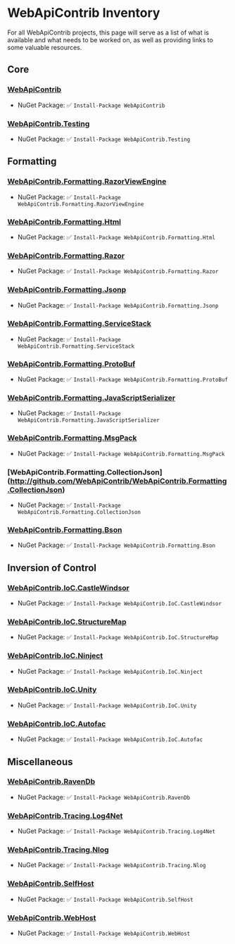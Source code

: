 # WebApiContrib Inventory

For all WebApiContrib projects, this page will serve as a list of what is available and what needs to be 
worked on, as well as providing links to some valuable resources.

## Core

### [WebApiContrib](http://github.com/WebApiContrib/WebApiContrib)

* NuGet Package: :white_check_mark: `Install-Package WebApiContrib`

### [WebApiContrib.Testing](http://github.com/WebApiContrib/WebApiContrib.Testing)

* NuGet Package: :white_check_mark: `Install-Package WebApiContrib.Testing`

## Formatting

###  [WebApiContrib.Formatting.RazorViewEngine](http://github.com/WebApiContrib/WebApiContrib.Formatting.RazorViewEngine)

* NuGet Package: :white_check_mark: `Install-Package WebApiContrib.Formatting.RazorViewEngine`

### [WebApiContrib.Formatting.Html](http://github.com/WebApiContrib/WebApiContrib.Formatting.Html)

* NuGet Package: :white_check_mark: `Install-Package WebApiContrib.Formatting.Html`

### [WebApiContrib.Formatting.Razor](http://github.com/WebApiContrib/WebApiContrib.Formatting.Razor)

* NuGet Package: :white_check_mark: `Install-Package WebApiContrib.Formatting.Razor`

### [WebApiContrib.Formatting.Jsonp](http://github.com/WebApiContrib/WebApiContrib.Formatting.Jsonp)

* NuGet Package: :white_check_mark: `Install-Package WebApiContrib.Formatting.Jsonp`

### [WebApiContrib.Formatting.ServiceStack](http://github.com/WebApiContrib/WebApiContrib.Formatting.ServiceStack)

* NuGet Package: :white_check_mark: `Install-Package WebApiContrib.Formatting.ServiceStack`

### [WebApiContrib.Formatting.ProtoBuf](http://github.com/WebApiContrib/WebApiContrib.Formatting.ProtoBuf)

* NuGet Package: :white_check_mark: `Install-Package WebApiContrib.Formatting.ProtoBuf`

### [WebApiContrib.Formatting.JavaScriptSerializer](http://github.com/WebApiContrib/WebApiContrib.Formatting.JavaScriptSerializer)

* NuGet Package: :white_check_mark: `Install-Package WebApiContrib.Formatting.JavaScriptSerializer`

### [WebApiContrib.Formatting.MsgPack](http://github.com/WebApiContrib/WebApiContrib.Formatting.MsgPack)

* NuGet Package: :white_check_mark: `Install-Package WebApiContrib.Formatting.MsgPack`

### [WebApiContrib.Formatting.CollectionJson] (http://github.com/WebApiContrib/WebApiContrib.Formatting.CollectionJson)

* NuGet Package: :white_check_mark: `Install-Package WebApiContrib.Formatting.CollectionJson`

### [WebApiContrib.Formatting.Bson](http://github.com/WebApiContrib/WebApiContrib.Formatting.Bson)

* NuGet Package: :white_check_mark: `Install-Package WebApiContrib.Formatting.Bson`

## Inversion of Control

### [WebApiContrib.IoC.CastleWindsor](http://github.com/WebApiContrib/WebApiContrib.IoC.CastleWindsor)

* NuGet Package: :white_check_mark: `Install-Package WebApiContrib.IoC.CastleWindsor`

### [WebApiContrib.IoC.StructureMap](http://github.com/WebApiContrib/WebApiContrib.IoC.StructureMap)

* NuGet Package: :white_check_mark: `Install-Package WebApiContrib.IoC.StructureMap`

### [WebApiContrib.IoC.Ninject](http://github.com/WebApiContrib/WebApiContrib.IoC.Ninject)

* NuGet Package: :white_check_mark: `Install-Package WebApiContrib.IoC.Ninject`

### [WebApiContrib.IoC.Unity](http://github.com/WebApiContrib/WebApiContrib.IoC.Unity)

* NuGet Package: :white_check_mark: `Install-Package WebApiContrib.IoC.Unity`

### [WebApiContrib.IoC.Autofac](http://github.com/WebApiContrib/WebApiContrib.IoC.Autofac)

* NuGet Package: :white_check_mark: `Install-Package WebApiContrib.IoC.Autofac`

## Miscellaneous

### [WebApiContrib.RavenDb](http://github.com/WebApiContrib/WebApiContrib.RavenDb)

* NuGet Package: :white_check_mark: `Install-Package WebApiContrib.RavenDb`

### [WebApiContrib.Tracing.Log4Net](http://github.com/WebApiContrib/WebApiContrib.Tracing.Log4Net)

* NuGet Package: :white_check_mark: `Install-Package WebApiContrib.Tracing.Log4Net`

### [WebApiContrib.Tracing.Nlog](http://github.com/WebApiContrib/WebApiContrib.Tracing.Nlog)

* NuGet Package: :white_check_mark: `Install-Package WebApiContrib.Tracing.Nlog`

### [WebApiContrib.SelfHost](http://github.com/WebApiContrib/WebApiContrib.SelfHost)

* NuGet Package: :white_check_mark: `Install-Package WebApiContrib.SelfHost`

### [WebApiContrib.WebHost](http://github.com/WebApiContrib/WebApiContrib.WebHost)

* NuGet Package: :white_check_mark: `Install-Package WebApiContrib.WebHost`

